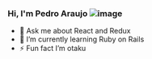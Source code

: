 ### Hi, I'm Pedro Araujo ![image](https://user-images.githubusercontent.com/49044753/125010783-986f7400-e03d-11eb-95cd-aaf05834c4bf.png)

- 💬 Ask me about React and Redux
- 🌱 I’m currently learning Ruby on Rails
- ⚡ Fun fact I’m otaku

<!--
Here are some ideas to get you started:

- 🔭 I’m currently working on ...
- 👯 I’m looking to collaborate on ...
- 🤔 I’m looking for help with ...
- 📫 How to reach me: ...
- 😄 Pronouns: ...
-->
